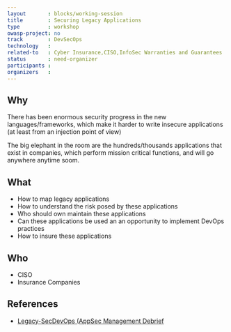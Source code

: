```yaml
---
layout       : blocks/working-session
title        : Securing Legacy Applications
type         : workshop
owasp-project: no
track        : DevSecOps
technology   :
related-to   : Cyber Insurance,CISO,InfoSec Warranties and Guarantees
status       : need-organizer
participants :
organizers   :
---
```


## Why

There has been enormous security progress in the new languages/frameworks, which make it harder to write insecure applications (at least from an injection point of view)

The big elephant in the room are the hundreds/thousands applications that exist in companies, which perform mission critical functions, and will go anywhere anytime soom.

## What

 - How to map legacy applications
 - How to understand the risk posed by these applications
 - Who should own maintain these applications
 - Can these applications be used an an opportunity to implement DevOps practices
 - How to insure these applications

## Who

 - CISO
 - Insurance Companies

## References

 - [Legacy-SecDevOps (AppSec Management Debrief](http://blog.diniscruz.com/2017/04/presentation-legacy-secdevops-appsec.html)